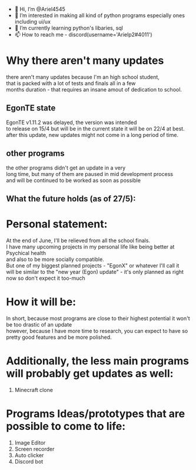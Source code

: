 - 👋 Hi, I’m @Ariel4545  
- 👀 I’m interested in making all kind of python programs especially ones including ui/ux  
- 🌱 I’m currently learning python's libaries, sql  
- 📫 How to reach me - discord(username='Arielp2#4011')  
# Why there aren't many updates  
there aren't many updates because I'm an high school student,  
that is packed with a lot of tests and finals all in a few  
months duration - that requires an insane amout of dedication to school.  
## EgonTE state  
EgonTE v1.11.2 was delayed, the version was intended  
to release on 15/4 but will be in the current state it will be on 22/4 at best.  
after this update, new updates might not come in a long period of time.   
## other programs  
the other programs didn't get an update in a very  
long time, but many of them are paused in mid development process  
and will be continued to be worked as soon as possible  

## What the future holds (as of 27/5):

# Personal statement:
At the end of June, I'll be relieved from all the school finals.  
I have many upcoming projects in my personal life like being better at Psychical health  
and also to be more socially compatible.  
But one of my biggest planned projects - "EgonX" or whatever I'll call it  
will be similar to the "new year (Egon) update" - it's only planned as right now so don't expect it too-much  

# How it will be:  
In short, because most programs are close to their highest potential it won't be too drastic of an update  
however, because I have more time to research, you can expect to have so pretty good features and be more polished.  

# Additionally, the less main programs will probably get updates as well:  
1. Minecraft clone  

# Programs Ideas/prototypes that are possible to come to life:  
1. Image Editor  
2. Screen recorder  
3. Auto clicker 
4. Discord bot  
<!---
Ariel4545/Ariel4545 is a ✨ special ✨ repository because its `README.md` (this file) appears on your GitHub profile.
You can click the Preview link to take a look at your changes.
--->

